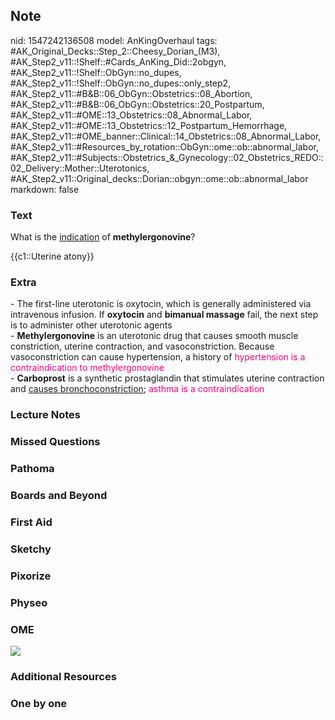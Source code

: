 ## Note
nid: 1547242136508
model: AnKingOverhaul
tags: #AK_Original_Decks::Step_2::Cheesy_Dorian_(M3), #AK_Step2_v11::!Shelf::#Cards_AnKing_Did::2obgyn, #AK_Step2_v11::!Shelf::ObGyn::no_dupes, #AK_Step2_v11::!Shelf::ObGyn::no_dupes::only_step2, #AK_Step2_v11::#B&B::06_ObGyn::Obstetrics::08_Abortion, #AK_Step2_v11::#B&B::06_ObGyn::Obstetrics::20_Postpartum, #AK_Step2_v11::#OME::13_Obstetrics::08_Abnormal_Labor, #AK_Step2_v11::#OME::13_Obstetrics::12_Postpartum_Hemorrhage, #AK_Step2_v11::#OME_banner::Clinical::14_Obstetrics::08_Abnormal_Labor, #AK_Step2_v11::#Resources_by_rotation::ObGyn::ome::ob::abnormal_labor, #AK_Step2_v11::#Subjects::Obstetrics_&_Gynecology::02_Obstetrics_REDO::02_Delivery::Mother::Uterotonics, #AK_Step2_v11::Original_decks::Dorian::obgyn::ome::ob::abnormal_labor
markdown: false

### Text
What is the <u>indication</u> of <b>methylergonovine</b>?
<div>
  {{c1::Uterine atony}}
</div>

### Extra
<div>
  - The first-line uterotonic is oxytocin, which is generally
  administered via intravenous infusion. If <b>oxytocin</b> and
  <b>bimanual massage</b> fail, the next step is to administer
  other uterotonic agents
</div>
<div>
  - <b>Methylergonovine</b> is an uterotonic drug that causes
  smooth muscle constriction, uterine contraction, and
  vasoconstriction. Because vasoconstriction can cause
  hypertension, a history of <font color="#FC0280">hypertension is
  a contraindication to methylergonovine</font>
</div>
<div>
  - <b>Carboprost</b> is a synthetic prostaglandin that stimulates
  uterine contraction and <u>causes bronchoconstriction</u>;
  <font color="#FC0280">asthma is a contraindication</font>
</div>

### Lecture Notes


### Missed Questions


### Pathoma


### Boards and Beyond


### First Aid


### Sketchy


### Pixorize


### Physeo


### OME
<div class="ome-widget">
  <a href=
  "https://onlinemeded.org/spa/obstetrics/abnormal-labor/acquire?ref=anki">
  <img src="_OME_AnkiFlashcards_Lesson_3.png"></a>
</div>

### Additional Resources


### One by one

